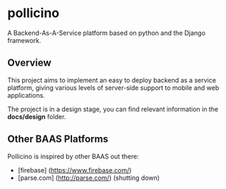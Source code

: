 # pollicino
A Backend-As-A-Service platform based on python and the Django framework. 

## Overview

This project aims to implement an easy to deploy backend as a service platform, giving various levels of server-side support to mobile and web applications.

The project is in a design stage, you can find relevant information in the **docs/design** folder.

## Other BAAS Platforms

Pollicino is inspired by other BAAS out there:

* [firebase] (https://www.firebase.com/)
* [parse.com] (http://parse.com/) (shutting down)

